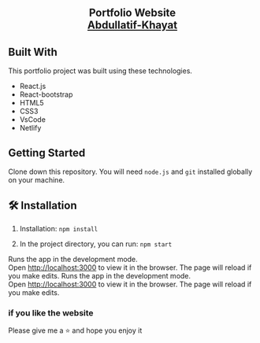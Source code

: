 <h2 align="center">
  Portfolio Website<br/>
  <a href="https://ak-developer.netlify.app/" target="_blank">Abdullatif-Khayat</a>
</h2>

## Built With

This portfolio project was built using these technologies.

- React.js
- React-bootstrap
- HTML5
- CSS3
- VsCode
- Netlify

## Getting Started

Clone down this repository. You will need `node.js` and `git` installed globally on your machine.

## 🛠 Installation

1. Installation: `npm install`

2. In the project directory, you can run: `npm start`

Runs the app in the development mode.\
Open [http://localhost:3000](http://localhost:3000) to view it in the browser.
The page will reload if you make edits.
Runs the app in the development mode.\
Open [http://localhost:3000](http://localhost:3000) to view it in the browser.
The page will reload if you make edits.

### if you like the website 
Please give me a ⭐ and hope you enjoy it 
